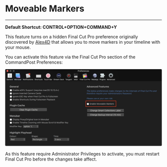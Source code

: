 # Moveable Markers
---

**Default Shortcut: CONTROL+OPTION+COMMAND+Y**

This feature turns on a hidden Final Cut Pro preference originally discovered by [Alex4D](http://alex4d.com/notes/item/fcpx-movable-markers) that allows you to move markers in your timeline with your mouse.

You can activate this feature via the Final Cut Pro section of the CommandPost Preferences:

![Moving Markers](../../images/moving-markers.png)

As this feature require Administrator Privileges to activate, you must restart Final Cut Pro before the changes take affect.